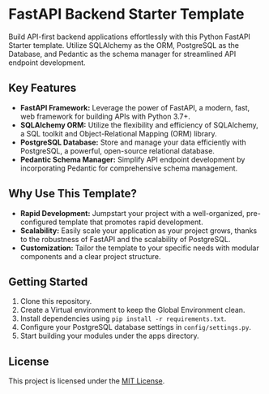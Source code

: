 # FastAPI Backend Starter Template

Build API-first backend applications effortlessly with this Python FastAPI Starter template. Utilize SQLAlchemy as the ORM, PostgreSQL as the Database, and Pedantic as the schema manager for streamlined API endpoint development.

## Key Features
- **FastAPI Framework:** Leverage the power of FastAPI, a modern, fast, web framework for building APIs with Python 3.7+.
- **SQLAlchemy ORM:** Utilize the flexibility and efficiency of SQLAlchemy, a SQL toolkit and Object-Relational Mapping (ORM) library.
- **PostgreSQL Database:** Store and manage your data efficiently with PostgreSQL, a powerful, open-source relational database.
- **Pedantic Schema Manager:** Simplify API endpoint development by incorporating Pedantic for comprehensive schema management.

## Why Use This Template?
- **Rapid Development:** Jumpstart your project with a well-organized, pre-configured template that promotes rapid development.
- **Scalability:** Easily scale your application as your project grows, thanks to the robustness of FastAPI and the scalability of PostgreSQL.
- **Customization:** Tailor the template to your specific needs with modular components and a clear project structure.

## Getting Started
1. Clone this repository.
2. Create a Virtual environment to keep the Global Environment clean.
3. Install dependencies using `pip install -r requirements.txt`.
4. Configure your PostgreSQL database settings in `config/settings.py`.
5. Start building your modules under the apps directory.

## License
This project is licensed under the [MIT License](LICENSE).
